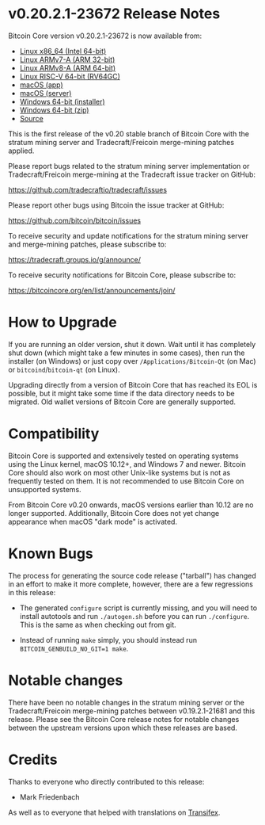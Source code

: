 v0.20.2.1-23672 Release Notes
=============================

Bitcoin Core version v0.20.2.1-23672 is now available from:

  * [Linux x86_64 (Intel 64-bit)](https://s3.amazonaws.com/in.freico.stable/bitcoin-v0.20.2.1-23672-x86_64-linux-gnu.tar.gz)
  * [Linux ARMv7-A (ARM 32-bit)](https://s3.amazonaws.com/in.freico.stable/bitcoin-v0.20.2.1-23672-arm-linux-gnueabihf.tar.gz)
  * [Linux ARMv8-A (ARM 64-bit)](https://s3.amazonaws.com/in.freico.stable/bitcoin-v0.20.2.1-23672-aarch64-linux-gnu.tar.gz)
  * [Linux RISC-V 64-bit (RV64GC)](https://s3.amazonaws.com/in.freico.stable/bitcoin-v0.20.2.1-23672-riscv64-linux-gnu.tar.gz)
  * [macOS (app)](https://s3.amazonaws.com/in.freico.stable/bitcoin-v0.20.2.1-23672-osx.dmg)
  * [macOS (server)](https://s3.amazonaws.com/in.freico.stable/bitcoin-v0.20.2.1-23672-osx64.tar.gz)
  * [Windows 64-bit (installer)](https://s3.amazonaws.com/in.freico.stable/bitcoin-v0.20.2.1-23672-win64-setup.exe)
  * [Windows 64-bit (zip)](https://s3.amazonaws.com/in.freico.stable/bitcoin-v0.20.2.1-23672-win64.zip)
  * [Source](https://github.com/tradecraftio/tradecraft/archive/bitcoin-v0.20.2.1-23672.zip)

This is the first release of the v0.20 stable branch of Bitcoin Core with the
stratum mining server and Tradecraft/Freicoin merge-mining patches applied.

Please report bugs related to the stratum mining server implementation or
Tradecraft/Freicoin merge-mining at the Tradecraft issue tracker on GitHub:

  <https://github.com/tradecraftio/tradecraft/issues>

Please report other bugs using Bitcoin the issue tracker at GitHub:

  <https://github.com/bitcoin/bitcoin/issues>

To receive security and update notifications for the stratum mining server and
merge-mining patches, please subscribe to:

  <https://tradecraft.groups.io/g/announce/>

To receive security notifications for Bitcoin Core, please subscribe to:

  <https://bitcoincore.org/en/list/announcements/join/>

How to Upgrade
==============

If you are running an older version, shut it down. Wait until it has completely
shut down (which might take a few minutes in some cases), then run the installer
(on Windows) or just copy over `/Applications/Bitcoin-Qt` (on Mac) or
`bitcoind`/`bitcoin-qt` (on Linux).

Upgrading directly from a version of Bitcoin Core that has reached its EOL is
possible, but it might take some time if the data directory needs to be
migrated. Old wallet versions of Bitcoin Core are generally supported.

Compatibility
=============

Bitcoin Core is supported and extensively tested on operating systems using the
Linux kernel, macOS 10.12+, and Windows 7 and newer.  Bitcoin Core should also
work on most other Unix-like systems but is not as frequently tested on them.
It is not recommended to use Bitcoin Core on unsupported systems.

From Bitcoin Core v0.20 onwards, macOS versions earlier than 10.12 are no
longer supported. Additionally, Bitcoin Core does not yet change appearance when
macOS "dark mode" is activated.

Known Bugs
==========

The process for generating the source code release ("tarball") has changed in an
effort to make it more complete, however, there are a few regressions in this
release:

- The generated `configure` script is currently missing, and you will need to
  install autotools and run `./autogen.sh` before you can run
  `./configure`. This is the same as when checking out from git.

- Instead of running `make` simply, you should instead run
  `BITCOIN_GENBUILD_NO_GIT=1 make`.

Notable changes
===============

There have been no notable changes in the stratum mining server or the
Tradecraft/Freicoin merge-mining patches between v0.19.2.1-21681 and this
release.  Please see the Bitcoin Core release notes for notable changes between
the upstream versions upon which these releases are based.

Credits
=======

Thanks to everyone who directly contributed to this release:

- Mark Friedenbach

As well as to everyone that helped with translations on
[Transifex](https://www.transifex.com/tradecraft/freicoin-1/).
